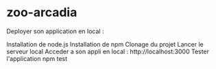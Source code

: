 # zoo-arcadia

Deployer son application en local :

Installation de node.js
Installation de npm
Clonage du projet
Lancer le serveur local
Acceder a son appli en local : http://localhost:3000
Tester l'application npm test
